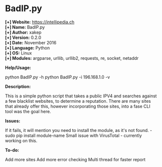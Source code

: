 # BadIP.py

<b>[+] Website:</b> https://intellipedia.ch<br />
<b>[+] Name:</b> BadIP.py<br />
<b>[+] Author:</b> xakep<br />
<b>[+] Version:</b> 0.2.0<br />
<b>[+] Date:</b> November 2016<br />
<b>[+] Language:</b> Python<br />
<b>[+] OS:</b> Linux<br />
<b>[+] Modules:</b> argparse, urllib, urllib2, requests, re, socket, netaddr<br />

<b>Help/Usage:</b>

python BadIP.py -h
python BadIP.py -i 196.168.1.0 -v

<b>Description:</b>

This is a simple python script that takes a public IPV4 and searches against a few blacklist websites, to determine a reputation.
There are many sites that already offer this, however incorporating those sites, into a fase CLI tool was the goal here.

<b>Issues:</b>

If it fails, it will mention you need to install the module, as it's not found. - sudo pip install module-name
Small issue with VirusTotal - currently working on this.

<b>To-do:</b>

Add more sites
Add more error checking
Multi thread for faster report
